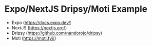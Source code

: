 # Expo/NextJS Dripsy/Moti Example

- Expo (https://docs.expo.dev/)
- NextJS (https://nextjs.org/)
- Dripsy (https://github.com/nandorojo/dripsy)
- Moti (https://moti.fyi/)
